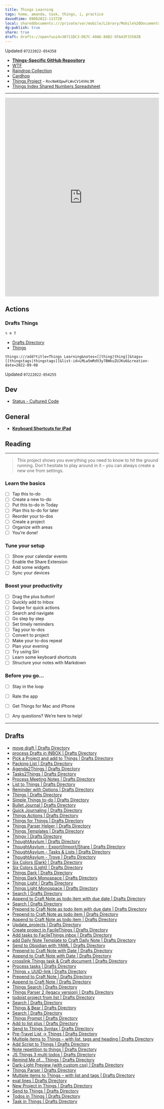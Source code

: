 ```yaml
---
title: Things Learning
tags: home, amanda, task, things, i, practice
davodtime: 09082022-113720
local: shareddocuments:///private/var/mobile/Library/Mobile%20Documents/iCloud~md~obsidian/Documents/OBSHIDDIAN/drafts/30711DC3-D67C-40A6-84B2-5FA43F33502B.md
dg-publish: true
share: true
draft: drafts://open?uuid=30711DC3-D67C-40A6-84B2-5FA43F33502B
---
```

Updated `07222022-054358`

- [**Things-Specific GitHub Repository**](https://github.com/extratone/things)
- [WTF](https://davidblue.wtf/drafts/30711DC3-D67C-40A6-84B2-5FA43F33502B.html)
- [Raindrop Collection](https://raindrop.io/davidblue/things-25886197)
- [Cardhop](x-cardhop://show?id=contact:E4CF6E05-3B7A-4C49-81A1-EB485D5B35F3&contact=Cultured%20Code%20GmbH%20%26%20Co.%20KG)
- [Things Project](things:///show?id=RncNeKQpwFLWvCV14VHc3M) - `RncNeKQpwFLWvCV14VHc3M`
- [Things Index Shared Numbers Spreadsheet](https://www.icloud.com/numbers/011QKNeBscXpTjI6JY_usgH_A#Things_Index)

---

<iframe style="border: 0; width: 100%; height: 650px;" allowfullscreen frameborder="0" src="https://raindrop.io/davidblue/things-25886197/embed/sort=-created"></iframe>

## Actions

### Drafts Things

`⌥ ⌘ T`
- [Drafts Directory](https://directory.getdrafts.com/a/2BJ)
- [Things](things:///show?id=EaRLKrL8Yh99pMAmuw7dBj)

```
things:///add?title=Things Learning&notes=[[thing|thing]]&tags=[[thingstags|thingstags]]&list-id=LMLw5mRdV3y7BWkuZUJKu6&creation-date=2022-09-08
```
Updated `07222022-054255`

## Dev

- [Status - Cultured Code](https://culturedcode.com/status/)

## General

- [**Keyboard Shortcuts for iPad**](https://culturedcode.com/things/support/articles/2939808/)

## Reading


---

> This project shows you everything you need to know to hit the ground running. Don’t hesitate to play around in it – you can always create a new one from settings.


### Learn the basics

- [ ] Tap this to-do
- [ ] Create a new to-do
- [ ] Put this to-do in Today
- [ ] Plan this to-do for later
- [ ] Reorder your to-dos
- [ ] Create a project
- [ ] Organize with areas
- [ ] You’re done!

### Tune your setup

- [ ] Show your calendar events
- [ ] Enable the Share Extension
- [ ] Add some widgets
- [ ] Sync your devices

### Boost your productivity

- [ ] Drag the plus button!
- [ ] Quickly add to Inbox
- [ ] Swipe for quick actions
- [ ] Search and navigate
- [ ] Go step by step
- [ ] Set timely reminders
- [ ] Tag your to-dos
- [ ] Convert to project
- [ ] Make your to-dos repeat
- [ ] Plan your evening
- [ ] Try using Siri
- [ ] Learn some keyboard shortcuts
- [ ] Structure your notes with Markdown

### Before you go…

- [ ] Stay in the loop
- [ ] Rate the app
- [ ] Get Things for Mac and iPhone
- [ ] Any questions? We’re here to help!


---

## Drafts

- [move draft | Drafts Directory](https://actions.getdrafts.com/a/1dL)
- [process Drafts in INBOX  | Drafts Directory](https://actions.getdrafts.com/a/1ch)
- [Pick a Project and add to Things | Drafts Directory](https://actions.getdrafts.com/a/1bs)
- [Packing List | Drafts Directory](https://actions.getdrafts.com/a/1ay)
- [Agenda2Things | Drafts Directory](https://actions.getdrafts.com/a/1ap)
- [Tasks2Things | Drafts Directory](https://actions.getdrafts.com/a/1ao)
- [Process Meeting Notes | Drafts Directory](https://actions.getdrafts.com/a/17G)
- [List to Things | Drafts Directory](https://actions.getdrafts.com/a/1TO)
- [Reminder with Options | Drafts Directory](https://actions.getdrafts.com/a/1Rr)
- [Things | Drafts Directory](https://actions.getdrafts.com/a/1Qd)
- [Simple Things to-do | Drafts Directory](https://actions.getdrafts.com/a/1O6)
- [Bullet Journal | Drafts Directory](https://actions.getdrafts.com/g/1gZ)
- [Quick Journaling | Drafts Directory](https://actions.getdrafts.com/g/1Sd)
- [Things Actions | Drafts Directory](https://actions.getdrafts.com/g/1aw)
- [Things for Things | Drafts Directory](https://actions.getdrafts.com/g/1bt)
- [Things Parser Helper | Drafts Directory](https://actions.getdrafts.com/g/1Pt)
- [Things Templates | Drafts Directory](https://actions.getdrafts.com/g/1Ov)
- [Thingy | Drafts Directory](https://actions.getdrafts.com/g/1HW)
- [ThoughtAsylum | Drafts Directory](https://actions.getdrafts.com/g/1aM)
- [ThoughtAsylum - Export/Import/Share | Drafts Directory](https://actions.getdrafts.com/g/1cw)
- [ThoughtAsylum - Tasks &amp; Lists | Drafts Directory](https://actions.getdrafts.com/g/1cy)
- [ThoughtAsylum - Trove | Drafts Directory](https://actions.getdrafts.com/g/1cx)
- [Six Colors (Dark) | Drafts Directory](https://actions.getdrafts.com/t/1nO)
- [Six Colors (Light) | Drafts Directory](https://actions.getdrafts.com/t/1nN)
- [Things Dark | Drafts Directory](https://actions.getdrafts.com/t/1kL)
- [Things Dark Monospace | Drafts Directory](https://actions.getdrafts.com/t/1lE)
- [Things Light | Drafts Directory](https://actions.getdrafts.com/t/1lD)
- [Things Light Monospace | Drafts Directory](https://actions.getdrafts.com/t/1lF)
- [Search | Drafts Directory](https://actions.getdrafts.com/search?page=2&q=things)
- [Append to Craft Note as todo item with due date | Drafts Directory](https://actions.getdrafts.com/a/1vI)
- [Search | Drafts Directory](https://actions.getdrafts.com/search?q=things#)
- [Prepend to Craft Note as todo item with due date | Drafts Directory](https://actions.getdrafts.com/a/1vH)
- [Prepend to Craft Note as todo item | Drafts Directory](https://actions.getdrafts.com/a/1vG)
- [Append to Craft Note as todo item | Drafts Directory](https://actions.getdrafts.com/a/1vF)
- [Update_projects | Drafts Directory](https://actions.getdrafts.com/a/1uV)
- [Create project in FacileThings  | Drafts Directory](https://actions.getdrafts.com/a/1uA)
- [Add tasks to FacileThings inbox | Drafts Directory](https://actions.getdrafts.com/a/1t7)
- [add Daily Note Template to Craft Daily Note | Drafts Directory](https://actions.getdrafts.com/a/1ri)
- [Send to Obsidian with YAML | Drafts Directory](https://actions.getdrafts.com/a/1p2)
- [Prepend to Craft Note with Date | Drafts Directory](https://actions.getdrafts.com/a/1ko)
- [Append to Craft Note with Date | Drafts Directory](https://actions.getdrafts.com/a/1kn)
- [crosslink Things task &amp; Craft document | Drafts Directory](https://actions.getdrafts.com/a/1k7)
- [Process tasks | Drafts Directory](https://actions.getdrafts.com/a/1ik)
- [Things + UUID-link | Drafts Directory](https://actions.getdrafts.com/a/1h1)
- [Prepend to Craft Note | Drafts Directory](https://actions.getdrafts.com/a/1g0)
- [Append to Craft Note | Drafts Directory](https://actions.getdrafts.com/a/1g9)
- [Things Search | Drafts Directory](https://actions.getdrafts.com/a/1fc)
- [Things Parser 2 (legacy version) | Drafts Directory](https://actions.getdrafts.com/a/1fU)
- [todoist project from list | Drafts Directory](https://actions.getdrafts.com/a/1e6)
- [Search | Drafts Directory](https://actions.getdrafts.com/search?page=1&q=things)
- [Things &amp; Bear | Drafts Directory](https://actions.getdrafts.com/a/1NB)
- [Search | Drafts Directory](https://actions.getdrafts.com/search?page=2&q=things#)
- [Things Prompt | Drafts Directory](https://actions.getdrafts.com/a/1HS)
- [Add to list plus | Drafts Directory](https://actions.getdrafts.com/a/1Gd)
- [Send to Things Syntax  | Drafts Directory](https://actions.getdrafts.com/a/1GR)
- [Pre-Travel List → Things | Drafts Directory](https://actions.getdrafts.com/a/1GN)
- [Multiple items to Things – with list, tags and heading | Drafts Directory](https://actions.getdrafts.com/a/1GG)
- [Add Script to Things | Drafts Directory](https://actions.getdrafts.com/a/1Fo)
- [Note repetition to things | Drafts Directory](https://actions.getdrafts.com/a/1Ez)
- [JS Things 3 multi todos | Drafts Directory](https://actions.getdrafts.com/a/1El)
- [Remind Me of… Things | Drafts Directory](https://actions.getdrafts.com/a/1Ds)
- [Dark-Light Preview (with custom css) | Drafts Directory](https://actions.getdrafts.com/a/1Dm)
- [Things Parser | Drafts Directory](https://actions.getdrafts.com/a/1DV)
- [Multiple items to Things – with list and tags | Drafts Directory](https://actions.getdrafts.com/a/1DQ)
- [eval lines | Drafts Directory](https://actions.getdrafts.com/a/1DG)
- [New Project in Things | Drafts Directory](https://actions.getdrafts.com/a/1Cx)
- [Send to Things | Drafts Directory](https://actions.getdrafts.com/a/1Cc)
- [Todos in Things | Drafts Directory](https://actions.getdrafts.com/a/1C0)
- [Task in Things | Drafts Directory](https://actions.getdrafts.com/a/1CO)
